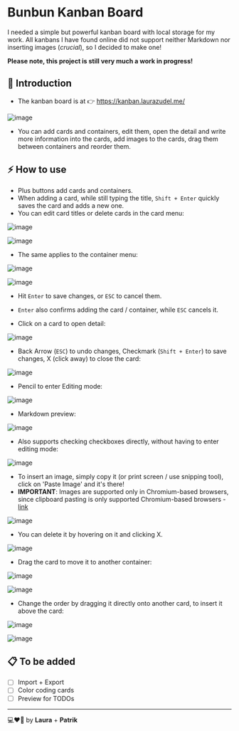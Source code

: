 # Bunbun Kanban Board
I needed a simple but powerful kanban board with local storage for my work. All kanbans I have found online did not support neither Markdown nor inserting images (*crucial*), so I decided to make one!

**Please note, this project is still very much a work in progress!**

  ## 📖 Introduction
  - The kanban board is at 👉 https://kanban.laurazudel.me/
    
  ![image](https://github.com/lau-zudelova/bunbun-kanban-board/assets/42751429/8edc569d-7672-426b-97ab-070a181520e7)

  - You can add cards and containers, edit them, open the detail and write more information into the cards, add images to the cards, drag them between containers and reorder them.


  ## ⚡ How to use

  - Plus buttons add cards and containers.
  - When adding a card, while still typing the title, `Shift + Enter` quickly saves the card and adds a new one.
  - You can edit card titles or delete cards in the card menu:
    
  ![image](https://github.com/lau-zudelova/bunbun-kanban-board/assets/42751429/f7cb1574-8392-4545-aef0-3ee51b1df899)
  
  ![image](https://github.com/lau-zudelova/bunbun-kanban-board/assets/42751429/c752da0c-bfe1-48c1-8564-dd4559dcbc8c)

  - The same applies to the container menu:

  ![image](https://github.com/lau-zudelova/bunbun-kanban-board/assets/42751429/6a0d263b-72dd-42fc-993a-c3e0660ca9ee)
  
  ![image](https://github.com/lau-zudelova/bunbun-kanban-board/assets/42751429/2aa1c7ae-0edd-449b-91e7-50bdf91c4c65)

  - Hit `Enter` to save changes, or `ESC` to cancel them.
  - `Enter` also confirms adding the card / container, while `ESC` cancels it.

  - Click on a card to open detail:
    
  ![image](https://github.com/lau-zudelova/bunbun-kanban-board/assets/42751429/4f1cc796-08d7-4da4-87a4-9b3c9d4e6e4f)

  - Back Arrow (`ESC`) to undo changes, Checkmark (`Shift + Enter`) to save changes, X (click away) to close the card:
    
  ![image](https://github.com/lau-zudelova/bunbun-kanban-board/assets/42751429/727fa971-166e-47d7-8268-108d460dc251)

  - Pencil to enter Editing mode:
    
  ![image](https://github.com/lau-zudelova/bunbun-kanban-board/assets/42751429/86168d26-793a-464b-938d-48d34c36537a)

  - Markdown preview: 
  
  ![image](https://github.com/lau-zudelova/bunbun-kanban-board/assets/42751429/76c94059-89c5-49e4-b80c-f423b4cdb118)

  - Also supports checking checkboxes directly, without having to enter editing mode:

  ![image](https://github.com/lau-zudelova/bunbun-kanban-board/assets/42751429/385ddeee-d630-411e-a438-4ca106f0b9f9)


  - To insert an image, simply copy it (or print screen / use snipping tool), click on 'Paste Image' and it's there!
  - **IMPORTANT**: Images are supported only in Chromium-based browsers, since clipboard pasting is only supported Chromium-based browsers - [link](https://developer.mozilla.org/en-US/docs/Web/API/Clipboard_API)

  ![image](https://github.com/lau-zudelova/bunbun-kanban-board/assets/42751429/b32b0c85-5282-4296-815f-2eadd292a38c)

  - You can delete it by hovering on it and clicking X.

  ![image](https://github.com/lau-zudelova/bunbun-kanban-board/assets/42751429/95380a36-e426-4285-8ff9-717dd082f35d)

  - Drag the card to move it to another container:

  ![image](https://github.com/lau-zudelova/bunbun-kanban-board/assets/42751429/6c867bfd-2adb-4d3d-b6d2-1057c986ed06)

  ![image](https://github.com/lau-zudelova/bunbun-kanban-board/assets/42751429/eb4665dd-6781-4d90-99aa-fc6fecd8959c)


  - Change the order by dragging it directly onto another card, to insert it above the card:

  ![image](https://github.com/lau-zudelova/bunbun-kanban-board/assets/42751429/e5e40166-6769-4e5c-b76f-4b1bd77cd522)

  ![image](https://github.com/lau-zudelova/bunbun-kanban-board/assets/42751429/3922c393-34c9-4775-872e-abf7a81d6595)


  ## 📋 To be added

  - [ ] Import + Export
  - [ ] Color coding cards
  - [ ] Preview for TODOs

---

💻❤🍲 by **Laura** + **Patrik**
